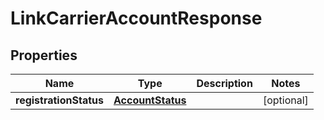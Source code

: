 
# LinkCarrierAccountResponse

## Properties
Name | Type | Description | Notes
------------ | ------------- | ------------- | -------------
**registrationStatus** | [**AccountStatus**](AccountStatus.md) |  |  [optional]



